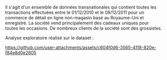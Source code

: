 Il s'agit d'un ensemble de données transnationales qui contient toutes les transactions effectuées entre le 01/12/2010 et le 09/12/2011 pour un commerce de détail en ligne non-magasin basé au Royaume-Uni et enregistré. 
La société vend principalement des cadeaux uniques pour toutes les occasions. De nombreux clients de la société sont des grossistes. 


Analyse exploratoire réalisé sur le dataset :


https://github.com/user-attachments/assets/c604f0d6-3565-4118-820e-f84e8d0e2605
